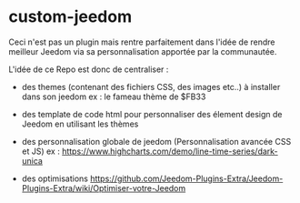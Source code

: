 # custom-jeedom

Ceci n'est pas un plugin mais rentre parfaitement dans l'idée de rendre meilleur Jeedom via sa personnalisation apportée par la communautée.

L'idée de ce Repo est donc de centraliser :
- des themes (contenant des fichiers CSS, des images etc..) à installer dans son jeedom
ex : le fameau thème de $FB33

- des template de code html pour personnaliser des élement design de Jeedom en utilisant les thèmes

- des personnalisation globale de jeedom (Personnalisation avancée CSS et JS)
ex : https://www.highcharts.com/demo/line-time-series/dark-unica

- des optimisations https://github.com/Jeedom-Plugins-Extra/Jeedom-Plugins-Extra/wiki/Optimiser-votre-Jeedom
 
